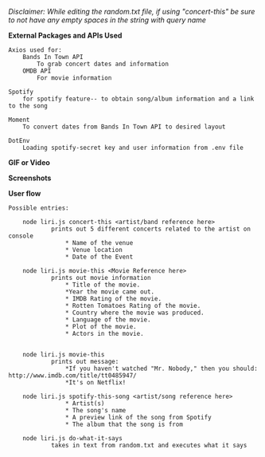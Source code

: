 
*Disclaimer: While editing the random.txt file, if using "concert-this" be sure to not have any empty spaces in the string with query name*

**External Packages and APIs Used**

    Axios used for:
        Bands In Town API
            To grab concert dates and information
        OMDB API
            For movie information

    Spotify
        for spotify feature-- to obtain song/album information and a link to the song

    Moment
        To convert dates from Bands In Town API to desired layout
        
    DotEnv
        Loading spotify-secret key and user information from .env file


**GIF or Video**

**Screenshots**


**User flow**

    Possible entries:

        node liri.js concert-this <artist/band reference here>
                prints out 5 different concerts related to the artist on console
                    * Name of the venue
                    * Venue location
                    * Date of the Event

        node liri.js movie-this <Movie Reference here>
                prints out movie information 
                    * Title of the movie.
                    *Year the movie came out.
                    * IMDB Rating of the movie.
                    * Rotten Tomatoes Rating of the movie.
                    * Country where the movie was produced.
                    * Language of the movie.
                    * Plot of the movie.
                    * Actors in the movie.


        node liri.js movie-this
                prints out message:
                    *If you haven't watched "Mr. Nobody," then you should: http://www.imdb.com/title/tt0485947/
                    *It's on Netflix!

        node liri.js spotify-this-song <artist/song reference here>
                    * Artist(s)
                    * The song's name
                    * A preview link of the song from Spotify
                    * The album that the song is from

        node liri.js do-what-it-says
                takes in text from random.txt and executes what it says


